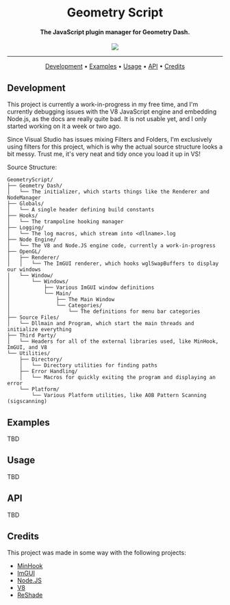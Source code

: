 <h1 align="center">Geometry Script</h1>

<h4 align="center">The JavaScript plugin manager for Geometry Dash.</h4>

<p align="center">
  <a href="https://twitter.com/BattleDashBR"><img src="https://img.shields.io/badge/Twitter-@BattleDashBR-1da1f2.svg?logo=twitter"></a>
</p>

------

<p align="center">
  <a href="#development">Development</a> •
  <a href="#examples">Examples</a> •
  <a href="#usage">Usage</a> •
  <a href="#api">API</a> •
  <a href="#credits">Credits</a>
</p>

## Development

This project is currently a work-in-progress in my free time, and I'm currently debugging issues with the V8 JavaScript engine and embedding Node.js, as the docs are really quite bad. It is not usable yet, and I only started working on it a week or two ago.

Since Visual Studio has issues mixing Filters and Folders, I'm exclusively using filters for this project, which is why the actual source structure looks a bit messy. Trust me, it's very neat and tidy once you load it up in VS!

Source Structure:
```
GeometryScript/
├── Geometry Dash/
│   └── The initializer, which starts things like the Renderer and NodeManager
├── Globals/
│   └── A single header defining build constants
├── Hooks/
│   └── The trampoline hooking manager
├── Logging/
│   └── The log macros, which stream into <dllname>.log
├── Node Engine/
│   └── The V8 and Node.JS engine code, currently a work-in-progress
├── OpenGL/
│   ├── Renderer/
│   │   └── The ImGUI renderer, which hooks wglSwapBuffers to display our windows
│   └── Window/
│       └── Windows/
│           ├── Various ImGUI window definitions
│           └── Main/
│               ├── The Main Window
│               └── Categories/
│                   └── The definitions for menu bar categories
├── Source Files/
│   └── Dllmain and Program, which start the main threads and initialize everything
├── Third Party/
│   └── Headers for all of the external libraries used, like MinHook, ImGUI, and V8
└── Utilities/
    ├── Directory/
    │   └── Directory utilities for finding paths
    ├── Error Handling/
    │   └── Macros for quickly exiting the program and displaying an error
    └── Platform/
        └── Various Platform utilities, like AOB Pattern Scanning (sigscanning)
 ```

## Examples

TBD

## Usage

TBD

## API

TBD

## Credits

This project was made in some way with the following projects:

- [MinHook](https://github.com/TsudaKageyu/minhook)
- [ImGUI](https://github.com/ocornut/imgui)
- [Node.JS](https://github.com/nodejs/node)
- [V8](https://v8.dev)
- [ReShade](https://github.com/crosire/reshade)

